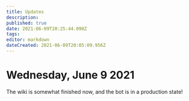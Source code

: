 ```yaml
---
title: Updates
description: 
published: true
date: 2021-06-09T20:25:44.090Z
tags: 
editor: markdown
dateCreated: 2021-06-09T20:05:09.956Z
---
```


# Wednesday, June 9 2021
The wiki is somewhat finished now, and the bot is in a production state!
